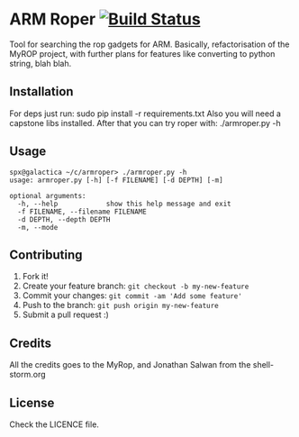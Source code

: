 # ARM Roper [![Build Status](https://travis-ci.org/0xspx/armroper.svg?branch=master)](https://travis-ci.org/0xspx/armroper)

Tool for searching the rop gadgets for ARM. Basically, refactorisation of the MyROP project, with further plans for features like converting to python string, blah blah. 


## Installation

For deps just run: sudo pip install -r requirements.txt
Also you will need a capstone libs installed.
After that you can try roper with: ./armroper.py -h

## Usage
```
spx@galactica ~/c/armroper> ./armroper.py -h
usage: armroper.py [-h] [-f FILENAME] [-d DEPTH] [-m]

optional arguments:
  -h, --help            show this help message and exit
  -f FILENAME, --filename FILENAME
  -d DEPTH, --depth DEPTH
  -m, --mode
```

## Contributing

1. Fork it!
2. Create your feature branch: `git checkout -b my-new-feature`
3. Commit your changes: `git commit -am 'Add some feature'`
4. Push to the branch: `git push origin my-new-feature`
5. Submit a pull request :)

## Credits

All the credits goes to the MyRop, and  Jonathan Salwan from the shell-storm.org

## License

Check the LICENCE file.
